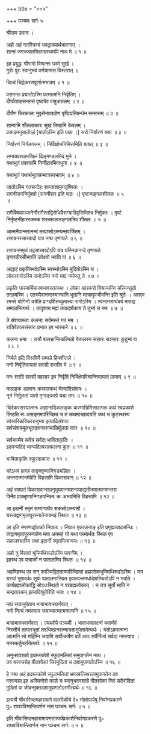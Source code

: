 +++
title = "००५"

+++
पञ्चमः सर्गः ५   
  
श्रीराम उवाच ।  
  
अहो अहं गतश्चित्त्वं भवद्वाक्यार्थभावनात् ।  
शान्तं जगज्जालमिदमग्रस्थमपि नाथ मे ॥ १ ॥  
  
इह प्रबुद्धः श्रीरामो विश्रान्तः परमे सुखे ।   
गुरोः पुरः स्वानुभवं वर्णयामास विस्तरात् ॥  
  
चित्त्वं चिद्रेकरसपूर्णात्मभावम् ॥ १ ॥  
  
परामन्तः प्रयातोऽस्मि परमात्मनि निर्वृतिम् ।  
दीर्घावग्रहसन्तप्तं वृष्ट्येव वसुधातलम् ॥ २ ॥  
  
दीर्घेण चिरकाला नुवृत्तेनावग्रहेण वृष्टिप्रतिबन्धेन सन्तप्तम् ॥ २ ॥  
  
शाम्यामि शीतलाकारः सुखं तिष्ठामि केवलम् ।  
प्रसादमनुयातोऽहं [यातोऽस्मि इति पाठः ।] सरो निर्वारणं यथा ॥ ३ ॥  
  
निर्वारणं निर्गतगजम् । निर्विक्षोभनिमित्तमिति यावत् ॥ ३ ॥  
  
सम्यक्प्रसन्नमखिलं दिङ्मण्डलमिदं मुने ।  
यथाभूतं प्रपश्यामि निर्नीहारमिवाधुना ॥ ४ ॥  
  
यथाभूतं यथार्थभूतसन्मात्रस्वभावम् ॥ ४ ॥  
  
जातोऽस्मि गतसन्देहः शान्ताशामृगतृष्णिकः ।  
रागनीरागनिर्मुक्तो [रागनीहार इति पाठः ।] मृष्टजङ्गलशीतलः ॥ ५   
॥  
  
रागैर्विषयरञ्जनैर्नीरागैस्तद्विरोधिवैराग्यादिवृत्तिभिश्च निर्मुक्तः । मृष्टं   
निर्मृष्टनीहाररजस्कं शरत्कालजङ्गलमिव शीतलः ॥ ५ ॥  
  
आत्मनैवान्तरानन्दं तत्प्राप्तोऽस्म्यन्तवर्जितम् ।  
रसायनरसास्वादो यत्र नाथ तृणायते ॥ ६ ॥  
  
रसायनममृतं तद्रसास्वादोऽपि यत्र यस्मिन्नानन्दे तृणायते   
तृणवन्नीरसीभवति उपेक्ष्यो भवति वा ॥ ६ ॥  
  
अद्याहं प्रकृतिस्थोऽस्मि स्वस्थोऽस्मि मुदितोऽस्मि च ।  
लोकारामोऽस्मि रामोऽस्मि नमो मह्यं नमोस्तु ते ॥ ७ ॥  
  
प्रकृतिः पारमार्थिकस्वभावस्तत्स्थः । लोका आरमन्ते विश्राम्यन्ति यस्मिन्सुखे   
तदहमस्मि । एतस्यैवानन्दस्यान्यानि भूतानि मात्रामुपजीवन्ति इति श्रुतेः । अतएव   
रमन्ते योगिनो यत्रेति प्राग्दर्शितव्युत्पत्त्या रामोऽस्मि । स्वनामसार्थक्यं ममाद्य   
सम्पन्नमित्यर्थः । तादृशाय मह्यं तत्प्रदर्शकाय ते तुभ्यं च नमः ॥ ७ ॥  
  
ते संशयास्ताः कलनाः सर्वमस्तं गतं मम ।  
रात्रिवेतालसंसारः प्रभात इव भास्करे ॥ ८ ॥  
  
कलना भ्रमाः । रात्रौ बालभ्रान्तिकल्पितो वेतालस्य संसारः सञ्चारः कुटुम्बं वा   
॥ ८ ॥  
  
निर्मले हृदि विस्तीर्णे सम्पन्ने हिमशीतले ।  
मनो निर्वृतिमायातं सरसी शरदीव मे ॥ ९ ॥  
  
मनः शरदि सरसी महासर इव निर्वृतिं निर्विक्षेपविश्रान्तिमायातं प्राप्तम् ॥ ९ ॥  
  
कलङ्क आत्मनः कस्मात्कथं चेत्यादिसंशयः ।  
नूनं निर्मूलतां यातो मृगाङ्काग्रे यथा तमः ॥ १० ॥  
  
चिदेकरसस्यात्मनः अज्ञानादिकलङ्कः कस्मान्निमित्तादागतः कथं स्वप्रकाशे   
तिष्ठति सः असङ्गमपरिच्छिन्नं च तं कथमाच्छादयति कथं च कूटस्थस्य   
सांसारिकविकारानुभव इत्यादिसंशयः   
सर्वसंशयमूलभूताज्ञानापगमान्निर्मूलतां यातः ॥ १० ॥  
  
सर्वमात्मैव सर्वत्र सर्वदा भाविताकृतिः ।  
इदमन्यदिदं चान्यदित्यसत्कलना कुतः ॥ ११ ॥  
  
भाविताकृतिः स्फुरदाकारः ॥ ११ ॥  
  
कोऽभवं प्रागहं तादृक्तृष्णानिगडयन्नितः ।  
अन्तरात्मानमेवेति विहसामि विकासवान् ॥ १२ ॥  
  
अहं साम्प्रतं विकासवान्सन्ननुभूयमानमशनायाद्यतीतमात्मानमन्तरा   
विनैव प्राक्तृष्णानिगडयन्त्रितः कः अभवमिति विहसामि ॥ १२ ॥  
  
आ इदानीं स्मृतं सम्यग्यथैष सकलोऽस्म्यसौ ।  
यस्त्वद्वागमृतापूरस्नातेनायमहं स्थितः ॥ १३ ॥  
  
आ इति स्मरणद्योतको निपातः । निपात एकाजनाङ् इति प्रगृह्यत्वादसन्धिः ।   
त्वद्वागमृतापूरस्नातेन मया अयमहं यो यथा परमार्थतः स्थित एष   
सकलश्चास्मि तथा इदानीं स्मृतमित्यन्वयः ॥ १३ ॥  
  
अहो नु विततां भूमिमधिरूढोऽस्मि पावनीम् ।  
इहस्थ एव यत्रार्को न पातालमिव स्थितः ॥ १४ ॥  
  
अहमिहस्थ एव सन् काञ्चिद्विततामपरिच्छिन्नां ब्रह्मलोकभूमिमधिरूढोऽस्मि । यत्र   
यस्यां भूमावर्कः सूर्यः पातालमास्थित इवात्यन्तमधोदेशस्थितोऽपि न भवति ।   
कार्यब्रह्मलोकाद्धि सोऽधःस्थितो न परब्रह्मलोकात् । न तत्र सूर्यो भाति न   
चन्द्रतारकम् इत्यादिश्रुतेरिति भावः ॥ १४ ॥  
  
मह्यं सत्तामुपेताय भावाभावभवार्णवात् ।  
नमो नित्यं नमस्याय जयाम्यात्मात्मनात्मनि ॥ १५ ॥  
  
भावाभावभवार्णवात् । ल्यब्लोपे पञ्चमी । भावाभावलक्षणं भवार्णवं   
निस्तीर्य तत्पारभूतां तदधिष्ठानसन्मात्रतामुपेतायेत्यर्थः । यतोऽहमात्मना   
आत्मनि स्वे महिम्नि जयामि सर्वोत्कर्षेण वर्ते अतः सर्वैर्नित्यं सर्वदा नमस्याय ।   
नमस्कर्तुमर्हायेत्यर्थः ॥ १५ ॥  
  
अनुभववशतो हृदब्जकोशे स्फुटमलितां समुपागतेन नाथ ।  
तव वरवचसेह वीतशोकां चिरमुदितां च दशामुपागतोऽस्मि ॥ १६ ॥  
  
हे नाथ अहं हृदब्जकोशे स्फुटमलितां भ्रमरवत्स्थिरतामुपागतेन तव   
वरवचसा इह अस्मिन्देशे काले च स्वानुभववशतो वीतशोकां चिरं सदैवोदितां   
मुदितां वा जीवन्मुक्तदशामुपागतोऽस्मीत्यर्थः ॥ १६ ॥  
  
इत्यार्षे श्रीवासिष्ठमहारायणे वाल्मीकीये दे० मोक्षोपायेषु निर्वाणप्रकरणे   
पू० राघवविश्रान्तिवर्णनं नाम पञ्चमः सर्गः ॥ ५ ॥   
  
इति श्रीवासिष्ठमहारामायणतात्पर्यप्रकाशेनिर्वाणप्रकरणे पू०   
राघवविश्रान्तिवर्णनं नाम पञ्चमः सर्गः ॥ ५ ॥  